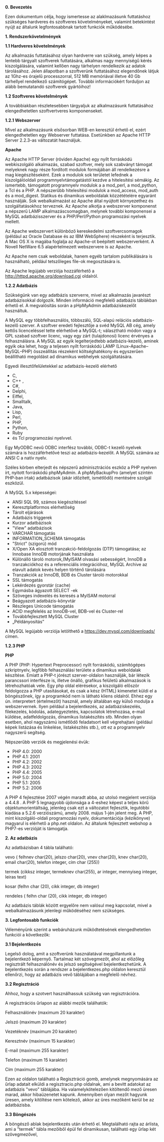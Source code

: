 **0. Bevezetés**

Ezen dokumentum célja, hogy ismertesse az alaklmazásunk futtatáshoz szükséges hardveres és 
szoftveres követelményeket, valamint betekintést nyújt az általunk legfontosabbnak tartott funkciók működésébe.

**1. Rendszerkövetelmények**

**1.1 Hardveres követelmények**

Az alkalmazás futtatásához olyan hardverre van szükség, amely képes a lentebb tárgyalt szoftverek futtatására, 
alkalmas nagy mennyiségű kérés kiszolgálására, valamint kellően nagy tárhelyen rendelkezik
 az adatok tárolásához. Jelen állapotban a szoftverünk futtatásához elegendőnek látjuk az 1Ghz-es
 órajelű processzorral, 512 MB memóriával illetve 40 Gb tárhellyel rendelkező számítógépet. 
További információkért forduljon az alább bemutatandó szoftverek gyártóihoz!

**1.2 Szoftveres követelmények**

A továbbiakban részletesebben tárgyaljuk az alkalmazásunk futtatásához elengedhetetlen szoftvertveres komponenseket.

**1.2.1 Webszerver**

Mivel az alkalmazásunk elsősorban WEB-en keresztül érhető el, ezért elengedhetetlen egy Webserver futtatása.
 Esetünkben az Apache HTTP Server 2.2.3-as változatát használjuk.

**Apache**

Az Apache HTTP Server (röviden Apache) egy nyílt forráskódú webkiszolgáló alkalmazás, szabad szoftver, mely sok szabványt támogat melyeknek nagy része 
fordított modulok formájában áll rendelkezésre a mag kiegészítéseként. Ezek a modulok sok területet lefednek a kiszolgálóoldali programnyelvtámogatástól 
kezdve a hitelesítési sémákig. Az ismertebb, támogatott programnyelv modulok a a mod_perl, a mod_python, a Tcl és a PHP. A népszerűbb hitelesítési modulok 
a mod_access, mod_auth és a mod_digest. Statikus és dinamikus weboldalak közzétételére egyaránt használják. Sok webalkalmazást az Apache által nyújtott 
környezethez és szolgáltatásokhoz terveznek. Az Apache alkotja a webszerver komponenst a népszerű LAMP alkalmazáscsomagban, melynek további komponensei 
a MySQL adatbázisszerver és a PHP/Perl/Python programozási nyelvek mellett.

Az Apache webszervert különböző kereskedelmi szoftvercsomagok (például az Oracle Database és az IBM WebSphere) részeként is terjesztik. 
A Mac OS X is magába foglalja az Apache-ot beépített webszerverként. A Novell NetWare 6.5 alapértelmezett webszervere is az Apache.

Az Apache nem csak weboldalak, hanem egyéb tartalom publikálására is használható, például tetszőleges file-ok megosztására is.

Az Apache legújabb verziója hozzáférhető a http://httpd.apache.org/download.cgi oldalról.

**1.2.2 Adatbázis**

Szükségünk van egy adatbázis szerverre, mivel az alkalmazás javarészt adatbázisokkal dolgozik. 
Minden információ megfelelő adatbázis táblákban érhető el. 
A megvalósítás során a pHpMyAdmin adatbáziskezelőt használtuk.

A MySQL egy többfelhasználós, többszálú, SQL-alapú relációs adatbázis-kezelő szerver.
A szoftver eredeti fejlesztője a svéd MySQL AB cég, 
amely kettős licenceléssel tette elérhetővé a MySQL-t; 
választható módon vagy a GPL szabad szoftver licenc, vagy egy zárt (tulajdonosi) 
licenc érvényes a felhasználásra.
A MySQL az egyik legelterjedtebb adatbázis-kezelő, aminek egyik oka lehet, 
hogy a teljesen nyílt forráskódú LAMP (Linux–Apache–MySQL–PHP) összeállítás részeként költséghatékony 
és egyszerűen beállítható megoldást ad dinamikus webhelyek szolgáltatására.

Egyedi illesztőfelületekkel az adatbázis-kezelő elérhető 
- C, 
- C++ , 
- C#, 
- Delphi, 
- Eiffel, 
- Smalltalk, 
- Java, 
- Lisp, 
- Perl, 
- PHP, 
- Python, 
- Ruby 
- és Tcl programozási nyelvvel. 

Egy MyODBC nevű ODBC interfész további, ODBC-t kezelő nyelvek számára is hozzáférhetővé teszi 
az adatbázis-kezelőt. A MySQL számára az ANSI C a natív nyelv.

Széles körben elterjedt és népszerű adminisztrációs eszköz a PHP nyelven írt, nyitott 
forráskódú phpMyAdmin. A phpMyBackupPro (amelyet szintén PHP-ban írtak) adatbázisok 
(akár időzített, ismétlődő) mentésére szolgál eszközül.

A MySQL 5.x képességei:

- ANSI SQL 99, számos kiegészítéssel
- Keresztplatformos elérhetőség
- Tárolt eljárások
- Adatbázis triggerek
- Kurzor adatbázisok
- "View" adatbázisok
- VARCHAR támogatás
- INFORMATION_SCHEMA támogatás
- "Strict" (szigorú) mód
- X/Open XA elosztott tranzakció-feldolgozás (DTP) támogatása; az Innobase InnoDB motorjának használata
- Különálló tároló motorok,(MyISAM olvasási sebességért, InnoDB a tranzakciókhoz és a referenciális 
integrációhoz, MySQL Archive az elavult adatok kevés helyen történő tárolására
- Tranzakciók az InnoDB, BDB és Cluster tároló motorokkal
- SSL támogatás
- Lekérdezés gyorstár (cache)
- Egymásba ágyazott SELECT -ek
- Szöveges indexelés és keresés a MyISAM motorral
- Beágyazott adatbázis-könyvtár
- Részleges Unicode támogatás
- ACID megfelelés az InnoDB-vel, BDB-vel és Cluster-rel
- Továbbfejlesztett MySQL Cluster
- „Példányosítás”

A MySQL legújabb verziója letölthető a https://dev.mysql.com/downloads/ címen.

**1.2.3 PHP**

__PHP__

A PHP (PHP: Hypertext Preprocessor) nyílt forráskódú, számítógépes szkriptnyelv, 
legfőbb felhasználási területe a dinamikus weboldalak készítése. Emiatt a PHP-t 
jórészt szerver-oldalon használják, bár létezik parancssori interfésze is, illetve önálló, 
grafikus felületű alkalmazások is létrehozhatóak vele. Egy php oldal elérésekor, 
a kiszolgáló először feldolgozza a PHP utasításokat, és csak a kész (HTML) kimenetet 
küldi el a böngészőnek, így a programkód nem is látható kliens oldalról. 
Ehhez egy ún. interpretert (értelmezőt) használ, amely általában egy külső modulja a webszervernek.
Ilyen például a bejelentkezés, az adatbáziskezelés, filekezelés, kódolás, adategyeztetés, 
kapcsolatok létrehozása, e-mail küldése, adatfeldolgozás, dinamikus listakészítés stb. Minden olyan 
esetben, ahol nagyszámú ismétlődő feladatsort kell végrehajtani (például képek listázása és linkelése, 
listakészítés stb.), ott ez a programnyelv nagyszerű segítség.

Népszerűbb verziók és megjelenési évük:
- PHP 4.0:          2000    
- PHP 4.1:          2001    
- PHP 4.2:          2002    
- PHP 4.3:          2002    
- PHP 4.4:          2005    
- PHP 5.0:          2004    
- PHP 5.1:          2005    
- PHP 5.2:          2006

A PHP 4 fejlesztése 2007 végén maradt abba, az utolsó megjelent verziója a 4.4.8 .
A PHP 5 legnagyobb újdonsága a 4-eshez képest a teljes körű objektumorientáltság, jelenleg csak ezt a 
változatot fejlesztik, legutóbbi kiadása a 5.2.6 verziószámú, amely 2008. május 1-jén jelent meg.
A PHP, mint kiszolgáló-oldali programozási nyelv, dokumentációja (kézikönyve) magyarul is elérhető a php.net oldalon.
Az általunk fejlesztett webshop a PHP7-es verzióját is támogatja.

**2. Az adatbázis**

Az adatbázisban 4 tábla található: 

vevo ( felhnev char(20), jelszo char(20), vnev char(20), knev char(20), email char(20),
telefon integer, cím char (255)) 

termek (cikksz integer, termeknev char(255), ar integer, mennyiseg integer, leiras text)

kosar (felhn char (20), cikk integer, db integer)

rendeles ( felhn char (20), cikk integer, db integer)

Az adatbázis táblák között ergyelőre nem valósul meg kapcsolat, mivel a webalkalmazásunk
jelenlegi működéséhez nem szükséges.

**3. Legfontosabb funkciók**

Véleményünk szerint a webáruházunk működtetésének elengedhetetlen funkciói a következők:

**3.1 Bejelentkezés**

Legelső dolog, amit a szoftverünk használatával megpillantunk a bejelentkező képernyő.
Tartalmaz két szövegmezőt, ahol az előzőleg regisztrált felhasználónév és jelszó segítségével
bejelentkezhetünk. A bejelentkezés során a rendszer a bejelentkezes.php oldalon keresztül
ellenőrzi, hogy az adatbázis vevő táblájában a megfelelő névhez.

**3.2 Regisztráció**

Ahhoz, hogy a szotvert használhassuk szükség van regisztrációra.

A regisztrációs űrlapon az alábbi mezők találhatók:

Felhasználónév (maximum 20 karakter) 

Jelszó (maximum 20 karakter)

Vezetéknév (maximum 20 karakter)

Keresztnév (maximum 15 karakter)

E-mail (maximum 255 karakter) 

Telefon (maximum 15 karakter)

Cím (maximum 255 karakter)

Ezen az oldalon található a Regisztráció gomb, amelynek megnyomására az űrlap adatait
elküldi a regisztracio.php oldalnak, ami a bevitt adatokat az adatbázis "vevo" táblájába.
Ha valamelykötelezően kitöltendő mező üresen marad, akkor hibaüzenetet kapunk.
Amennyiben olyan mezőt hagyunk üresen, amely kitöltése nem kötelező, akkor az üres 
mezőként kerül be az adatbázisba.

**3.3 Böngészés**

A böngésző ablak bejelentkezés után érhető el. Megtalálható rajta az árlista, ami a
"termek" tábla mezőiből épül fel dinamikusan, található egy űrlap két szövegmezővel,